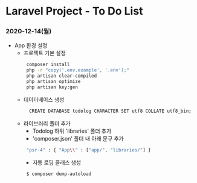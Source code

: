 # Laravel Project - To Do List

### 2020-12-14(월)
- App 환경 설정
    - 프로젝트 기본 설정
        ```bash
         composer install
         php -r "copy('.env.example', '.env');"
         php artisan clear-compiled
         php artisan optimize
         php artisan key:gen
        ```
    - 데이터베이스 생성
        ```bash
          CREATE DATABASE todolog CHARACTER SET utf8 COLLATE utf8_bin;
        ```
    - 라이브러리 폴더 추가
        - Todolog 하위 'libraries' 폴더 추가
        - 'composer.json' 폴더 내 아래 문구 추가
        ```bash
         "psr-4" : { "App\\" : ["app/", "libraries/"] }
        ```
        - 자동 로딩 클래스 생성
        ```bash
         $ composer dump-autoload
        ```
